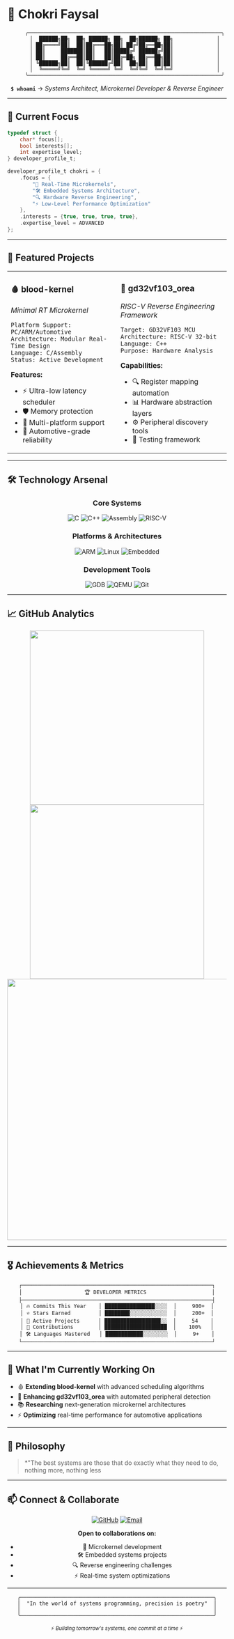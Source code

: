 # 🔬 Chokri Faysal

<div align="center">
  
```ascii
     ╭──────────────────────────────────────────────────────────────╮
     │  ██████╗██╗  ██╗ ██████╗ ██╗  ██╗██████╗ ██╗              │
     │ ██╔════╝██║  ██║██╔═══██╗██║ ██╔╝██╔══██╗██║              │
     │ ██║     ███████║██║   ██║█████╔╝ ██████╔╝██║              │
     │ ██║     ██╔══██║██║   ██║██╔═██╗ ██╔══██╗██║              │
     │ ╚██████╗██║  ██║╚██████╔╝██║  ██╗██║  ██║██║              │
     │  ╚═════╝╚═╝  ╚═╝ ╚═════╝ ╚═╝  ╚═╝╚═╝  ╚═╝╚═╝              │
     ╰──────────────────────────────────────────────────────────────╯
```

**`$ whoami`** → *Systems Architect, Microkernel Developer & Reverse Engineer*

</div>

---

## 🎯 Current Focus

```c
typedef struct {
    char* focus[];
    bool interests[];
    int expertise_level;
} developer_profile_t;

developer_profile_t chokri = {
    .focus = {
        "🔩 Real-Time Microkernels",
        "🛠️ Embedded Systems Architecture", 
        "🔍 Hardware Reverse Engineering",
        "⚡ Low-Level Performance Optimization"
    },
    .interests = {true, true, true, true},
    .expertise_level = ADVANCED
};
```

---

## 🚀 Featured Projects

<table>
<tr>
<td width="50%">

### 🩸 **blood-kernel**
*Minimal RT Microkernel*

```
Platform Support: PC/ARM/Automotive
Architecture: Modular Real-Time Design
Language: C/Assembly
Status: Active Development
```

**Features:**
- ⚡ Ultra-low latency scheduler
- 🛡️ Memory protection
- 🔄 Multi-platform support
- 🎯 Automotive-grade reliability

</td>
<td width="50%">

### 🔬 **gd32vf103_orea**
*RISC-V Reverse Engineering Framework*

```
Target: GD32VF103 MCU
Architecture: RISC-V 32-bit
Language: C++
Purpose: Hardware Analysis
```

**Capabilities:**
- 🔍 Register mapping automation
- 📊 Hardware abstraction layers
- ⚙️ Peripheral discovery tools
- 🧪 Testing framework

</td>
</tr>
</table>

---

## 🛠️ Technology Arsenal

<div align="center">

### **Core Systems**
![C](https://img.shields.io/badge/C-00599C?style=for-the-badge&logo=c&logoColor=white)
![C++](https://img.shields.io/badge/C++-00599C?style=for-the-badge&logo=c%2B%2B&logoColor=white)
![Assembly](https://img.shields.io/badge/Assembly-525252?style=for-the-badge&logo=assemblyscript&logoColor=white)
![RISC-V](https://img.shields.io/badge/RISC--V-283272?style=for-the-badge&logo=riscv&logoColor=white)

### **Platforms & Architectures**
![ARM](https://img.shields.io/badge/ARM-0091BD?style=for-the-badge&logo=arm&logoColor=white)
![Linux](https://img.shields.io/badge/Linux-FCC624?style=for-the-badge&logo=linux&logoColor=black)
![Embedded](https://img.shields.io/badge/Embedded-FF6600?style=for-the-badge&logo=arduino&logoColor=white)

### **Development Tools**
![GDB](https://img.shields.io/badge/GDB-1F2937?style=for-the-badge&logo=gnu&logoColor=white)
![QEMU](https://img.shields.io/badge/QEMU-FF6600?style=for-the-badge&logo=qemu&logoColor=white)
![Git](https://img.shields.io/badge/Git-F05032?style=for-the-badge&logo=git&logoColor=white)

</div>

---

## 📈 GitHub Analytics

<div align="center">
  <img width="400" src="https://github-readme-stats.vercel.app/api?username=chokrifaysal&show_icons=true&theme=radical&count_private=true&hide_border=true&bg_color=0d1117&title_color=ff6b6b&icon_color=ff6b6b&text_color=c9d1d9"/>
  <img width="400" src="https://github-readme-streak-stats.herokuapp.com/?user=chokrifaysal&theme=radical&hide_border=true&background=0d1117&stroke=ff6b6b&ring=ff6b6b&fire=ff6b6b"/>
</div>

<div align="center">
  <img width="600" src="https://github-readme-stats.vercel.app/api/top-langs/?username=chokrifaysal&layout=compact&theme=radical&hide_border=true&bg_color=0d1117&title_color=ff6b6b&text_color=c9d1d9"/>
</div>

---

## 🎖️ Achievements & Metrics

<div align="center">

```
┌─────────────────────────────────────────────────────────────┐
│                    🏆 DEVELOPER METRICS                     │
├─────────────────────────────────────────────────────────────┤
│ 🔥 Commits This Year    │ ████████████████░░░░  │     900+  │
│ ⭐ Stars Earned         │ ████████░░░░░░░░░░░░  │     200+  │
│ 🚀 Active Projects      │ ██████████████████░░  │     54    │
│ 🌟 Contributions        │ ████████████████████  │    100%   │
│ 🛠️ Languages Mastered   │ ████████████░░░░░░░░  │     9+    │
└─────────────────────────────────────────────────────────────┘
```

</div>

---

## 🔭 What I'm Currently Working On

- 🩸 **Extending blood-kernel** with advanced scheduling algorithms
- 🔬 **Enhancing gd32vf103_orea** with automated peripheral detection
- 📚 **Researching** next-generation microkernel architectures
- ⚡ **Optimizing** real-time performance for automotive applications

---

## 💭 Philosophy

> *"The best systems are those that do exactly what they need to do, nothing more, nothing less
---

## 📫 Connect & Collaborate

<div align="center">

[![GitHub](https://img.shields.io/badge/GitHub-100000?style=for-the-badge&logo=github&logoColor=white)](https://github.com/chokrifaysal)
[![Email](https://img.shields.io/badge/Email-D14836?style=for-the-badge&logo=gmail&logoColor=white)](mailto:your-email@example.com)

**Open to collaborations on:**
- 🔩 Microkernel development
- 🛠️ Embedded systems projects  
- 🔍 Reverse engineering challenges
- ⚡ Real-time system optimizations

</div>

---

<div align="center">

```
╭──────────────────────────────────────────────────────────────╮
│  "In the world of systems programming, precision is poetry"  │
│                                                              │
╰──────────────────────────────────────────────────────────────╯
```

<sub>⚡ *Building tomorrow's systems, one commit at a time* ⚡</sub>

</div>
